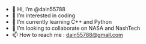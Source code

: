 - 👋 Hi, I’m @dain55788
- 👀 I’m interested in coding
- 🌱 I’m currently learning C++ and Python
- 💞️ I’m looking to collaborate on NASA and NashTech
- 📫 How to reach me : dain55788@gmail.com 

<!---
dain55788/dain55788 is a ✨ special ✨ repository because its `README.md` (this file) appears on your GitHub profile.
You can click the Preview link to take a look at your changes.
--->
